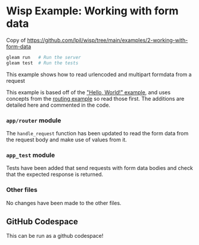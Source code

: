 # Wisp Example: Working with form data

Copy of <https://github.com/lpil/wisp/tree/main/examples/2-working-with-form-data>

```sh
gleam run   # Run the server
gleam test  # Run the tests
```

This example shows how to read urlencoded and multipart formdata from a request

This example is based off of the ["Hello, World!" example][hello], and uses
concepts from the [routing example][routing] so read those first. The additions
are detailed here and commented in the code.

[hello]: https://github.com/lpil/wisp/tree/main/examples/0-hello-world
[routing]: https://github.com/lpil/wisp/tree/main/examples/1-routing

### `app/router` module

The `handle_request` function has been updated to read the form data from the
request body and make use of values from it.

### `app_test` module

Tests have been added that send requests with form data bodies and check that
the expected response is returned.

### Other files

No changes have been made to the other files.

## GitHub Codespace

This can be run as a github codespace!
